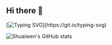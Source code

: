 ## Hi there 👋

<!--
**Shuaiwen-Cui/Shuaiwen-Cui** is a ✨ _special_ ✨ repository because its `README.md` (this file) appears on your GitHub profile.

Here are some ideas to get you started:

- 🔭 I’m currently working on ...
- 🌱 I’m currently learning ...
- 👯 I’m looking to collaborate on ...
- 🤔 I’m looking for help with ...
- 💬 Ask me about ...
- 📫 How to reach me: ...
- 😄 Pronouns: ...
- ⚡ Fun fact: ...
-->

[![Typing SVG](https://readme-typing-svg.herokuapp.com?font=Times&duration=3000&pause=1000&color=000000&width=435&lines=Welcome+to+Shuaiwen's+Github!)](https://git.io/typing-svg)

![Shuaiwen's GitHub stats](https://github-readme-stats.vercel.app/api?username=Shuaiwen-Cui)
